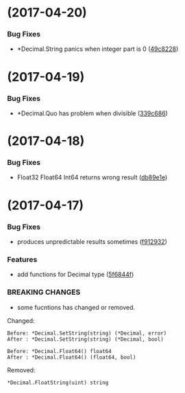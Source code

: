 <a name=""></a>
#  (2017-04-20)


### Bug Fixes

* *Decimal.String panics when integer part is 0 ([49c8228](https://github.com/Golang-Plus/math/commit/49c8228))


<a name=""></a>
#  (2017-04-19)


### Bug Fixes

* *Decimal.Quo has problem when divisible ([339c686](https://github.com/Golang-Plus/math/commit/339c686))


<a name=""></a>
#  (2017-04-18)


### Bug Fixes

* Float32 Float64 Int64 returns wrong result ([db89e1e](https://github.com/Golang-Plus/math/commit/db89e1e))

<a name=""></a>
#  (2017-04-17)


### Bug Fixes

* produces unpredictable results sometimes ([f912932](https://github.com/Golang-Plus/math/commit/f912932))

### Features

* add functions for Decimal type ([5f6844f](https://github.com/Golang-Plus/math/commit/5f6844f))

### BREAKING CHANGES

* some fucntions has changed or removed.

Changed:

    Before: *Decimal.SetString(string) (*Decimal, error)
    After : *Decimal.SetString(string) (*Decimal, bool)

    Before: *Decimal.Float64() float64
    After : *Decimal.Float64() (float64, bool)

Removed:

    *Decimal.FloatString(uint) string



